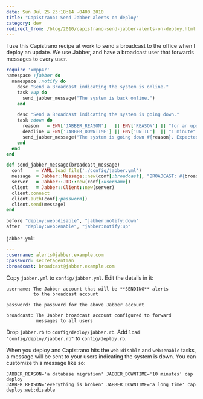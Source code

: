 ```yaml
---
date: Sun Jul 25 23:18:14 -0400 2010
title: "Capistrano: Send Jabber alerts on deploy"
category: dev
redirect_from: /blog/2010/capistrano-send-jabber-alerts-on-deploy.html
---
```


I use this Capistrano recipe at work to send a broadcast to the office when I
deploy an update. We use Jabber, and have a broadcast user that forwards
messages to every user.

```ruby
require 'xmpp4r'
namespace :jabber do
  namespace :notify do
    desc "Send a Broadcast indicating the system is online."
    task :up do
      send_jabber_message("The system is back online.")
    end

    desc "Send a Broadcast indicating the system is going down."
    task :down do
      reason   = ENV['JABBER_REASON']   || ENV['REASON'] || "for an update"
      deadline = ENV['JABBER_DOWNTIME'] || ENV['UNTIL']  || "1 minute"
      send_jabber_message("The system is going down #{reason}. Expected downtime is #{deadline}.")
    end
  end
end

def send_jabber_message(broadcast_message)
  conf     = YAML.load_file('./config/jabber.yml')
  message  = Jabber::Message::new(conf[:broadcast], "BROADCAST: #{broadcast_message}").set_type(:normal).set_id('1')
  server   = Jabber::JID::new(conf[:username])
  client   = Jabber::Client::new(server)
  client.connect
  client.auth(conf[:password])
  client.send(message)
end

before "deploy:web:disable", "jabber:notify:down"
after  "deploy:web:enable", "jabber:notify:up"
```

`jabber.yml`:

```yml
---
:username: alerts@jabber.example.com
:password: secretagentman
:broadcast: broadcast@jabber.example.com
```

Copy `jabber.yml` to `config/jabber.yml`. Edit the details in it:

```
username: The Jabber account that will be **SENDING** alerts
          to the broadcast account

password: The password for the above Jabber account

broadcast: The Jabber broadcast account configured to forward
           messages to all users
```

Drop `jabber.rb` to `config/deploy/jabber.rb`. Add
`load "config/deploy/jabber.rb"` to `config/deploy.rb`.

When you deploy and Capistrano hits the `web:disable`
and `web:enable` tasks, a message will be sent to your
users indicating the system is down. You can customize this
message like so:

```
JABBER_REASON='a database migration' JABBER_DOWNTIME='10 minutes' cap deploy
JABBER_REASON='everything is broken' JABBER_DOWNTIME='a long time' cap deploy:web:disable
```

[gist]: https://gist.github.com/itspriddle/490141
